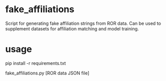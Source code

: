 # fake_affiliations
Script for generating fake affiliation strings from ROR data. Can be used to supplement datasets for affiliation matching and model training.

# usage

pip install -r requirements.txt

fake_affiliations.py [ROR data JSON file]
